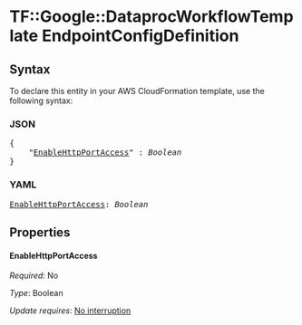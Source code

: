 # TF::Google::DataprocWorkflowTemplate EndpointConfigDefinition

## Syntax

To declare this entity in your AWS CloudFormation template, use the following syntax:

### JSON

<pre>
{
    "<a href="#enablehttpportaccess" title="EnableHttpPortAccess">EnableHttpPortAccess</a>" : <i>Boolean</i>
}
</pre>

### YAML

<pre>
<a href="#enablehttpportaccess" title="EnableHttpPortAccess">EnableHttpPortAccess</a>: <i>Boolean</i>
</pre>

## Properties

#### EnableHttpPortAccess

_Required_: No

_Type_: Boolean

_Update requires_: [No interruption](https://docs.aws.amazon.com/AWSCloudFormation/latest/UserGuide/using-cfn-updating-stacks-update-behaviors.html#update-no-interrupt)

